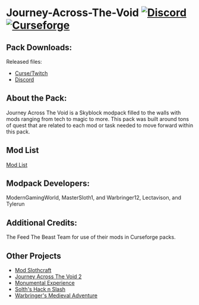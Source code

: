 # Journey-Across-The-Void [![Discord][discordImg]][discordLink] [![Curseforge][curseImg]][curseLink]

[discordImg]: https://img.shields.io/discord/554449878282010633?label=Discord&logo=Discord

[discordLink]: https://discord.gg/dhEkyGm

[curseImg]: http://cf.way2muchnoise.eu/325071.svg

[curseLink]: https://www.curseforge.com/minecraft/modpacks/journey-across-the-void

## Pack Downloads:
Released files:
- [Curse/Twitch](https://www.curseforge.com/minecraft/modpacks/journey-across-the-void)
- [Discord](https://discord.gg/wFtUTgZ)




## About the Pack:

Journey Across The Void is a Skyblock modpack filled to the walls with mods ranging from tech to magic to more. This pack was built around tons of quest that are related to each mod or task needed to move forward within this pack.



## Mod List
[Mod List](https://www.curseforge.com/minecraft/modpacks/journey-across-the-void/relations/dependencies)


## Modpack Developers:

ModernGamingWorld, MasterSloth1, and Warbringer12, Lectavison, and Tylerun


## Additional Credits:

The Feed The Beast Team for use of their mods in Curseforge packs.


## Other Projects
- [Mod Slothcraft](https://www.curseforge.com/minecraft/mc-mods/slothcraft)
- [Journey Across The Void 2](https://www.curseforge.com/minecraft/modpacks/journey-across-the-void-2)
- [Monumental Experience](https://www.curseforge.com/minecraft/modpacks/journey-across-the-void)
- [Solth's Hack n Slash](https://www.curseforge.com/minecraft/modpacks/sloths-has-adventure)
- [Warbringer's Medieval Adventure](https://www.curseforge.com/minecraft/modpacks/warbringer)
